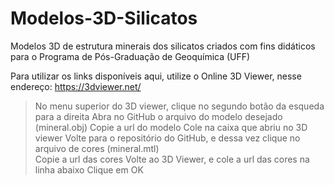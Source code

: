 # Modelos-3D-Silicatos
Modelos 3D de estrutura minerais dos silicatos criados com fins didáticos para o Programa de Pós-Graduação de Geoquímica (UFF)

Para utilizar os links disponíveis aqui, utilize o Online 3D Viewer, nesse endereço: https://3dviewer.net/
> No menu superior do 3D viewer, clique no segundo botão da esqueda para a direita
> Abra no GitHub o arquivo do modelo desejado (mineral.obj)
> Copie a url do modelo 
> Cole na caixa que abriu no 3D viewer
> Volte para o repositório do GitHub, e dessa vez clique no arquivo de cores (mineral.mtl)  
> Copie a url das cores
> Volte ao 3D Viewer, e cole a url das cores na linha abaixo
> Clique em OK 

